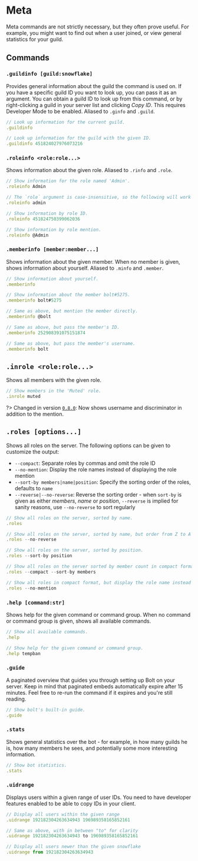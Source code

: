 # Meta
Meta commands are not strictly necessary, but they often prove useful. For example, you might want to find out when a user joined, or view general statistics for your guild.


## Commands
### `.guildinfo [guild:snowflake]`
Provides general information about the guild the command is used on.
If you have a specific guild ID you want to look up, you can pass it as an argument.
You can obtain a guild ID to look up from this command, or by right-clicking a guild in your server list and clicking *Copy ID*. This requires Developer Mode to be enabled.
Aliased to `.ginfo` and `.guild`.
```js
// Look up information for the current guild.
.guildinfo

// Look up information for the guild with the given ID.
.guildinfo 451824027976073216
```

### `.roleinfo <role:role...>`
Shows information about the given role.
Aliased to `.rinfo` and `.role`.
```js
// Show information for the role named 'Admin'.
.roleinfo Admin

// The `role` argument is case-insensitive, so the following will work the same way:
.roleinfo admin

// Show information by role ID.
.roleinfo 451824750399062036

// Show information by role mention.
.roleinfo @Admin
```

### `.memberinfo [member:member...]`
Shows information about the given member. When no member is given, shows information about yourself.
Aliased to `.minfo` and `.member`.
```js
// Show information about yourself.
.memberinfo

// Show information about the member bolt#5275.
.memberinfo bolt#5275

// Same as above, but mention the member directly.
.memberinfo @bolt

// Same as above, but pass the member's ID.
.memberinfo 252908391075151874

// Same as above, but pass the member's username.
.memberinfo bolt
```

## `.inrole <role:role...>`
Shows all members with the given role.
```js
// Show members in the 'Muted' role.
.inrole muted
```

?> Changed in version [`0.8.0`](changelog#v080): Now shows username and discriminator in addition to the mention.

## `.roles [options...]`
Shows all roles on the server.
The following options can be given to customize the output:
- `--compact`: Separate roles by commas and omit the role ID
- `--no-mention`: Display the role names instead of displaying the role mention
- `--sort-by members|name|position`: Specify the sorting order of the roles, defaults to `name`
- `--reverse|--no-reverse`: Reverse the sorting order - when `sort-by` is given as either *members*, *name* or *position*, `--reverse` is implied for sanity reasons, use `--no-reverse` to sort regularly

```js
// Show all roles on the server, sorted by name.
.roles

// Show all roles on the server, sorted by name, but order from Z to A instead of A to Z.
.roles --no-reverse

// Show all roles on the server, sorted by position.
.roles --sort-by position

// Show all roles on the server sorted by member count in compact format.
.roles --compact --sort-by members

// Show all roles in compact format, but display the role name instead of the role mention.
.roles --no-mention
```

### `.help [command:str]`
Shows help for the given command or command group. When no command or command group is given, shows all available commands.
```js
// Show all available commands.
.help

// Show help for the given command or command group.
.help tempban
```

### `.guide`
A paginated overview that guides you through setting up Bolt on your server.
Keep in mind that paginated embeds automatically expire after 15 minutes. Feel free to re-run the command if it expires and you're still reading.
```js
// Show bolt's built-in guide.
.guide
```

### `.stats`
Shows general statistics over the bot - for example, in how many guilds he is, how many members he sees, and potentially some more interesting information.
```js
// Show bot statistics.
.stats
```

### `.uidrange`

Displays users within a given range of user IDs. You need to have developer
features enabled to be able to copy IDs in your client.

```js
// Display all users within the given range
.uidrange 192182304263634943 196989358165852161

// Same as above, with in between "to" for clarity
.uidrange 192182304263634943 to 196989358165852161

// Display all users newer than the given snowflake
.uidrange from 192182304263634943
```
